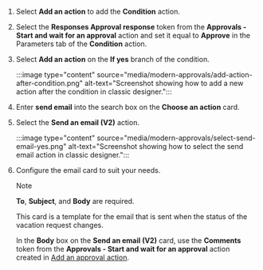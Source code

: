 1. Select **Add an action** to add the **Condition** action.
1. Select the **Responses Approval response** token from the **Approvals - Start and wait for an approval** action and set it equal to **Approve** in the Parameters tab of the **Condition** action.
1. Select **Add an action** on the **If yes** branch of the condition.

    :::image type="content" source="media/modern-approvals/add-action-after-condition.png" alt-text="Screenshot showing how to add a new action after the condition in classic designer.":::
1. Enter **send email** into the search box on the **Choose an action** card.
1. Select the **Send an email (V2)** action.

    :::image type="content" source="media/modern-approvals/select-send-email-yes.png" alt-text="Screenshot showing how to select the send email action in classic designer.":::
1. Configure the email card to suit your needs.

     >[!NOTE]
     > **To**, **Subject**, and **Body** are required.

     This card is a template for the email that is sent when the status of the vacation request changes.

     In the **Body** box on the **Send an email (V2)** card, use the **Comments** token from the **Approvals - Start and wait for an approval** action created in [Add an approval action](../modern-approvals.md#add-an-approval-action).
